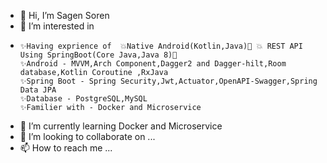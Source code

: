 - 👋 Hi, I’m Sagen Soren
- 👀 I’m interested in
-     ✨Having exprience of  💥Native Android(Kotlin,Java)💪 💥 REST API Using SpringBoot(Core Java,Java 8)💪
      ✨Android - MVVM,Arch Component,Dagger2 and Dagger-hilt,Room database,Kotlin Coroutine ,RxJava
      ✨Spring Boot - Spring Security,Jwt,Actuator,OpenAPI-Swagger,Spring Data JPA
      ✨Database - PostgreSQL,MySQL
      ✨Familier with - Docker and Microservice
                    
- 🌱 I’m currently learning Docker and Microservice
- 💞️ I’m looking to collaborate on ...
- 📫 How to reach me ...

<!---
SSBsoren/SSBsoren is a ✨ special ✨ repository because its `README.md` (this file) appears on your GitHub profile.
You can click the Preview link to take a look at your changes.
--->
